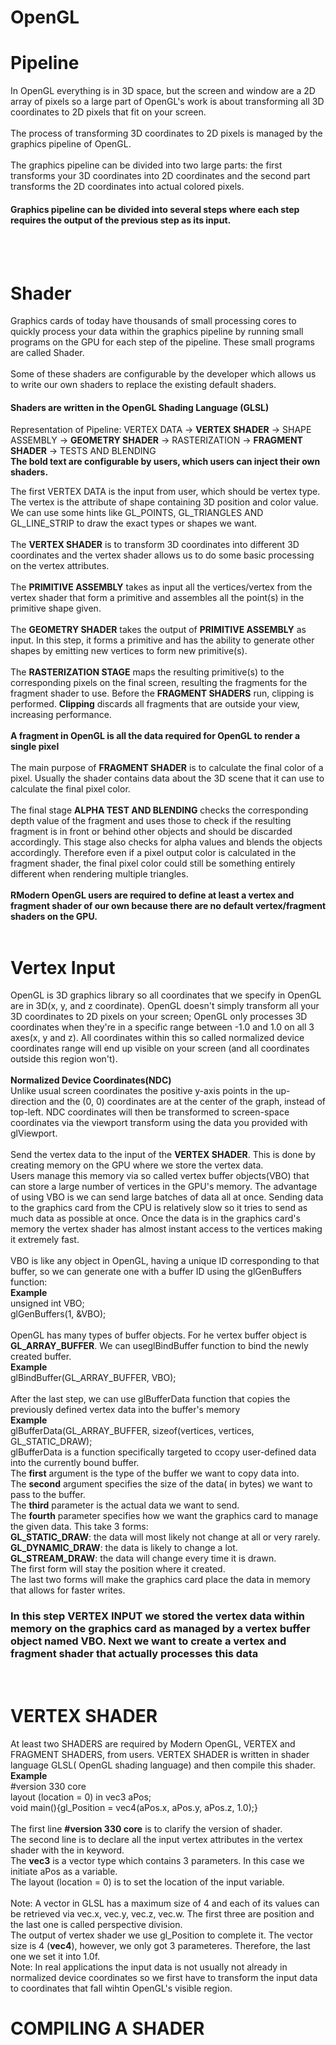 # OpenGL 
# Pipeline

In OpenGL everything is in 3D space, but the screen and window are a 2D array of pixels so a large part of OpenGL's work is about transforming all 3D coordinates to 2D pixels that fit on your screen.<br><br>
The process of transforming 3D coordinates to 2D pixels is managed by the graphics pipeline of OpenGL.<br><br>
The graphics pipeline can be divided into two large parts: the first transforms your 3D coordinates into 2D coordinates and the second part transforms the 2D coordinates into actual colored pixels.
<h4>Graphics pipeline can be divided into several steps where each step requires the output of the previous step as its input.</h4>
<br><br>

# Shader

Graphics cards of today have thousands of small processing cores to quickly process your data within the graphics pipeline by running small programs on the GPU for each step of the pipeline. These small programs are called Shader.<br><br>
Some of these shaders are configurable by the developer which allows us to write our own shaders to replace the existing default shaders.<h4>Shaders are written in the OpenGL Shading Language (GLSL)</h4>

Representation of Pipeline: VERTEX DATA -> <b>VERTEX SHADER</b> -> SHAPE ASSEMBLY -> <b>GEOMETRY SHADER</b> -> RASTERIZATION -> <b>FRAGMENT SHADER</b> -> TESTS AND BLENDING
<br>
<b>The bold text are configurable by users, which users can inject their own shaders. </b>

The first VERTEX DATA is the input from user, which should be vertex type. The vertex is the attribute of shape containing 3D position and color value. <br>We can use some hints like GL_POINTS, GL_TRIANGLES AND GL_LINE_STRIP to draw the exact types or shapes we want.
<br><br>
The <b>VERTEX SHADER</b> is to transform 3D coordinates into different 3D coordinates and the vertex shader allows us to do some basic processing on the vertex attributes.
<br><br>
The <b>PRIMITIVE ASSEMBLY</b> takes as input all the vertices/vertex from the vertex shader that form a primitive and assembles all the point(s) in the primitive shape given.
<br><br>
The <b>GEOMETRY SHADER</b> takes the output of <b>PRIMITIVE ASSEMBLY</b> as input. In this step, it forms a primitive and has the ability to generate other shapes by emitting new vertices to form new primitive(s). 
<br><br>
The <b>RASTERIZATION STAGE</b> maps the resulting primitive(s) to the corresponding pixels on the final screen, resulting the fragments for the fragment shader to use. Before the <b>FRAGMENT SHADERS</b> run, clipping is performed. <b>Clipping</b> discards all fragments that are outside your view, increasing performance.
<br><br>
<b>A fragment in OpenGL is all the data required for OpenGL to render a single pixel</b>
<br><br>
The main purpose of <b>FRAGMENT SHADER</b> is to calculate the final color of a pixel. Usually the shader contains data about the 3D scene that it can use to calculate the final pixel color.
<br><br>
The final stage <b>ALPHA TEST AND BLENDING</b> checks the corresponding depth value of the fragment and uses those to check if the resulting fragment is in front or behind other objects and should be discarded accordingly. This stage also checks for alpha values and blends the objects accordingly. Therefore even if a pixel output color is calculated in the fragment shader, the final pixel color could still be something entirely different when rendering multiple triangles.
<br><br>
<b>RModern OpenGL users are required to define at least a vertex and fragment shader of our own because there are no default vertex/fragment shaders on the GPU.</b>
<br><br>
# Vertex Input
OpenGL is 3D graphics library so all coordinates that we specify in OpenGL are in 3D(x, y, and z coordinate). OpenGL doesn't simply transform all your 3D coordinates to 2D pixels on your screen; OpenGL only processes 3D coordinates when they're in a specific range between -1.0 and 1.0 on all 3 axes(x, y and z). All coordinates within this so called normalized device coordinates range will end up visible on your screen (and all coordinates outside this region won't).
<br><br>
<b>Normalized Device Coordinates(NDC)</b> 
<br>Unlike usual screen coordinates the positive y-axis points in the up-direction and the (0, 0) coordinates are at the center of the graph, instead of top-left. NDC coordinates will then be transformed to screen-space coordinates via the viewport transform using the data you provided with glViewport.
<br><br>
Send the vertex data to the input of the <b>VERTEX SHADER</b>. This is done by creating memory on the GPU where we store the vertex data.
<br>Users manage this memory via so called vertex buffer objects(VBO) that can store a large number of vertices in the GPU's memory. The advantage of using VBO is we can send large batches of data all at once. Sending data to the graphics card from the CPU is relatively slow so it tries to send as much data as possible at once. Once the data is in the graphics card's memory the vertex shader has almost instant access to the vertices making it extremely fast.
<br><br>
VBO is like any object in OpenGL, having a unique ID corresponding to that buffer, so we can generate one with a buffer  ID using the glGenBuffers function: 
<br><b>Example</b>
<br>unsigned int VBO;
<br>glGenBuffers(1, &VBO);
<br><br>
OpenGL has many types of buffer objects. For he vertex buffer object is <b>GL_ARRAY_BUFFER</b>. We can useglBindBuffer function to bind the newly created buffer.
<br><b>Example</b>
<br>glBindBuffer(GL_ARRAY_BUFFER, VBO);
<br><br>
After the last step, we can use glBufferData function that copies the previously defined vertex data into the buffer's memory
<br><b>Example</b>
<br>glBufferData(GL_ARRAY_BUFFER, sizeof(vertices, vertices, GL_STATIC_DRAW);
<br>
glBufferData is a function specifically targeted to ccopy user-defined data into the currently bound buffer. 
<br>The <b>first</b> argument is the type of the buffer we want to copy data into. 
<br>The <b>second</b> argument specifies the size of the data( in bytes) we want to pass to the buffer. 
<br>The <b>third</b> parameter is the actual data we want to send. 
<br>The <b>fourth</b> parameter specifies how we want the graphics card to manage the given data. This take 3 forms:<br><b>GL_STATIC_DRAW</b>: the data will most likely not change at all or very rarely.<br><b>GL_DYNAMIC_DRAW</b>: the data is likely to change a lot.<br><b>GL_STREAM_DRAW</b>: the data will change every time it is drawn.
<br> The first form will stay the position where it created.
<br> The last two forms will make the graphics card place the data in memory that allows for faster writes.
<h3> In this step <b>VERTEX INPUT</b> we stored the vertex data within memory on the graphics card as managed by a vertex buffer object named VBO. Next we want to create a vertex and fragment shader that actually processes this data</h3>
<br>

# VERTEX SHADER
At least two SHADERS are required by Modern OpenGL, VERTEX and FRAGMENT SHADERS, from users. VERTEX SHADER is written in shader language GLSL( OpenGL shading language) and then compile this shader.
<br><b>Example</b>
<br>#version 330 core
<br>layout (location = 0) in vec3 aPos;
<br>void main(){gl_Position = vec4(aPos.x, aPos.y, aPos.z, 1.0);}
<br><br>
The first line <b>#version 330 core</b> is to clarify the version of shader.<br>
The second line is to declare all the input vertex attributes in the vertex shader with the in keyword.<br>
The <b>vec3</b> is a vector type which contains 3 parameters. In this case we initiate aPos as a variable.<br>
The layout (location = 0) is to set the location of the input variable.<br>
<br>
Note: A vector in GLSL has a maximum size of 4 and each of its values can be retrieved via vec.x, vec.y, vec.z, vec.w. The first three are position and the last one is called perspective division.
<br>
The output of vertex shader we use gl_Position to complete it. The vector size is 4 (<b>vec4</b>), however, we only got 3 parameteres. Therefore, the last one we set it into 1.0f.
<br>
Note: In real applications the input data is not usually not already in normalized device coordinates so we first have to transform the input data to coordinates that fall wihtin OpenGL's visible region.
<br>

# COMPILING A SHADER

